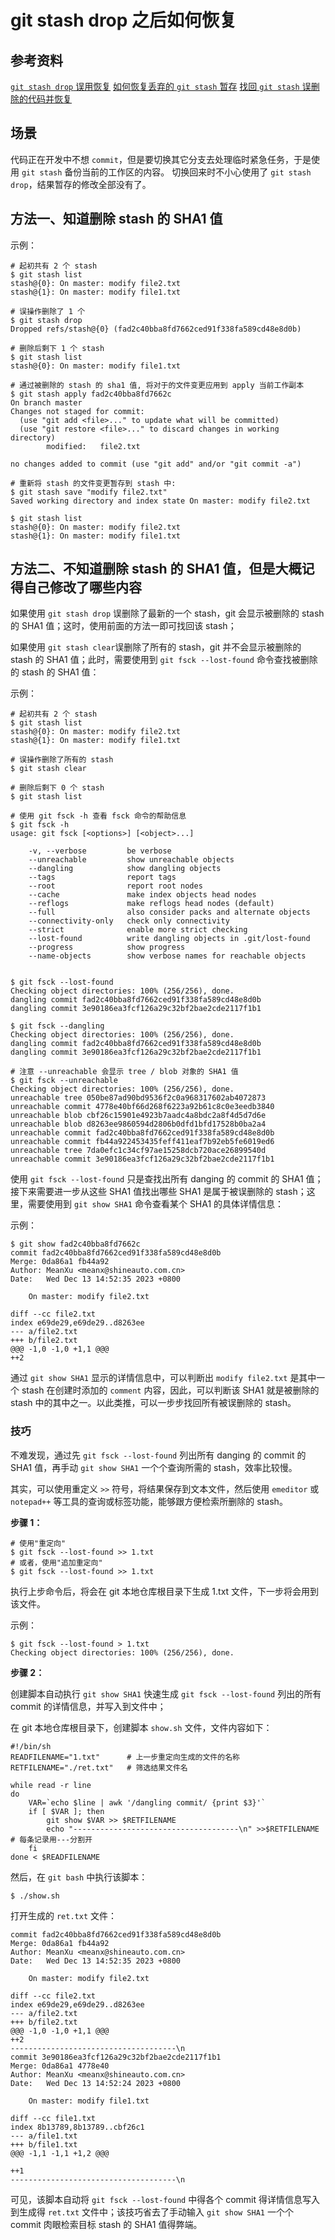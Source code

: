 # git stash drop 之后如何恢复



## 参考资料

[`git stash drop` 误用恢复](https://blog.csdn.net/u014213012/article/details/104640094)
[如何恢复丢弃的 `git stash` 暂存](https://zhuanlan.zhihu.com/p/28948567)
[找回 `git stash` 误删除的代码并恢复](https://zhuanlan.zhihu.com/p/328105834)



## 场景

代码正在开发中不想 `commit`，但是要切换其它分支去处理临时紧急任务，于是使用 `git stash` 备份当前的工作区的内容。
切换回来时不小心使用了 `git stash drop`，结果暂存的修改全部没有了。



## 方法一、知道删除 stash 的 SHA1 值

示例：

```shell
# 起初共有 2 个 stash
$ git stash list
stash@{0}: On master: modify file2.txt
stash@{1}: On master: modify file1.txt

# 误操作删除了 1 个
$ git stash drop
Dropped refs/stash@{0} (fad2c40bba8fd7662ced91f338fa589cd48e8d0b)

# 删除后剩下 1 个 stash
$ git stash list
stash@{0}: On master: modify file1.txt

# 通过被删除的 stash 的 sha1 值, 将对于的文件变更应用到 apply 当前工作副本
$ git stash apply fad2c40bba8fd7662c
On branch master
Changes not staged for commit:
  (use "git add <file>..." to update what will be committed)
  (use "git restore <file>..." to discard changes in working directory)
        modified:   file2.txt

no changes added to commit (use "git add" and/or "git commit -a")

# 重新将 stash 的文件变更暂存到 stash 中:
$ git stash save "modify file2.txt"
Saved working directory and index state On master: modify file2.txt

$ git stash list
stash@{0}: On master: modify file2.txt
stash@{1}: On master: modify file1.txt
```



## 方法二、不知道删除 stash 的 SHA1 值，但是大概记得自己修改了哪些内容

如果使用 `git stash drop` 误删除了最新的一个 stash，git 会显示被删除的 stash 的 SHA1 值；这时，使用前面的方法一即可找回该 stash；

如果使用 `git stash clear`误删除了所有的 stash，git 并不会显示被删除的 stash 的 SHA1 值；此时，需要使用到 `git fsck --lost-found` 命令查找被删除的 stash 的 SHA1 值：

示例：

```shell
# 起初共有 2 个 stash
$ git stash list
stash@{0}: On master: modify file2.txt
stash@{1}: On master: modify file1.txt

# 误操作删除了所有的 stash
$ git stash clear

# 删除后剩下 0 个 stash
$ git stash list

# 使用 git fsck -h 查看 fsck 命令的帮助信息
$ git fsck -h
usage: git fsck [<options>] [<object>...]

    -v, --verbose         be verbose
    --unreachable         show unreachable objects
    --dangling            show dangling objects
    --tags                report tags
    --root                report root nodes
    --cache               make index objects head nodes
    --reflogs             make reflogs head nodes (default)
    --full                also consider packs and alternate objects
    --connectivity-only   check only connectivity
    --strict              enable more strict checking
    --lost-found          write dangling objects in .git/lost-found
    --progress            show progress
    --name-objects        show verbose names for reachable objects


$ git fsck --lost-found
Checking object directories: 100% (256/256), done.
dangling commit fad2c40bba8fd7662ced91f338fa589cd48e8d0b
dangling commit 3e90186ea3fcf126a29c32bf2bae2cde2117f1b1

$ git fsck --dangling
Checking object directories: 100% (256/256), done.
dangling commit fad2c40bba8fd7662ced91f338fa589cd48e8d0b
dangling commit 3e90186ea3fcf126a29c32bf2bae2cde2117f1b1

# 注意 --unreachable 会显示 tree / blob 对象的 SHA1 值
$ git fsck --unreachable
Checking object directories: 100% (256/256), done.
unreachable tree 050be87ad90bd9536f2c0a968317602ab4072873
unreachable commit 4778e40bf66d268f6223a92b61c8c0e3eedb3840
unreachable blob cbf26c15901e4923b7aadc4a8bdc2a8f4d5d7d6e
unreachable blob d8263ee9860594d2806b0dfd1bfd17528b0ba2a4
unreachable commit fad2c40bba8fd7662ced91f338fa589cd48e8d0b
unreachable commit fb44a922453435feff411eaf7b92eb5fe6019ed6
unreachable tree 7da0efc1c34cf97ae15258dcb720ace26899540d
unreachable commit 3e90186ea3fcf126a29c32bf2bae2cde2117f1b1
```

使用 `git fsck --lost-found` 只是查找出所有 danging 的 commit 的 SHA1 值；接下来需要进一步从这些 SHA1 值找出哪些 SHA1 是属于被误删除的 stash；这里，需要使用到 `git show SHA1` 命令查看某个 SHA1 的具体详情信息：

示例：

```shell
$ git show fad2c40bba8fd7662c
commit fad2c40bba8fd7662ced91f338fa589cd48e8d0b
Merge: 0da86a1 fb44a92
Author: MeanXu <meanx@shineauto.com.cn>
Date:   Wed Dec 13 14:52:35 2023 +0800

    On master: modify file2.txt

diff --cc file2.txt
index e69de29,e69de29..d8263ee
--- a/file2.txt
+++ b/file2.txt
@@@ -1,0 -1,0 +1,1 @@@
++2

```

通过 `git show SHA1` 显示的详情信息中，可以判断出 `modify file2.txt` 是其中一个 stash 在创建时添加的 `comment` 内容，因此，可以判断该 SHA1 就是被删除的 stash 中的其中之一。以此类推，可以一步步找回所有被误删除的 stash。

### 技巧

不难发现，通过先 `git fsck --lost-found` 列出所有 danging 的 commit 的 SHA1 值，再手动 `git show SHA1` 一个个查询所需的 stash，效率比较慢。

其实，可以使用重定义 `>>` 符号，将结果保存到文本文件，然后使用 `emeditor` 或 `notepad++` 等工具的查询或标签功能，能够跟方便检索所删除的 stash。



**步骤 1：**

```shell
# 使用"重定向"
$ git fsck --lost-found >> 1.txt
# 或者，使用"追加重定向"
$ git fsck --lost-found >> 1.txt
```

执行上步命令后，将会在 git 本地仓库根目录下生成 1.txt 文件，下一步将会用到该文件。

示例：

```shell
$ git fsck --lost-found > 1.txt
Checking object directories: 100% (256/256), done.
```



**步骤 2：**

创建脚本自动执行 `git show SHA1` 快速生成 `git fsck --lost-found` 列出的所有 commit 的详情信息，并写入到文件中；

在 git 本地仓库根目录下，创建脚本 `show.sh` 文件，文件内容如下：
``` shell
#!/bin/sh
READFILENAME="1.txt"      # 上一步重定向生成的文件的名称
RETFILENAME="./ret.txt"   # 筛选结果文件名

while read -r line       
do    
    VAR=`echo $line | awk '/dangling commit/ {print $3}'`
    if [ $VAR ]; then
        git show $VAR >> $RETFILENAME    
        echo "-------------------------------------\n" >>$RETFILENAME # 每条记录用---分割开
    fi
done < $READFILENAME
```

然后，在 `git bash` 中执行该脚本：

``` shell
$ ./show.sh
```

打开生成的 `ret.txt` 文件：

``` 
commit fad2c40bba8fd7662ced91f338fa589cd48e8d0b
Merge: 0da86a1 fb44a92
Author: MeanXu <meanx@shineauto.com.cn>
Date:   Wed Dec 13 14:52:35 2023 +0800

    On master: modify file2.txt

diff --cc file2.txt
index e69de29,e69de29..d8263ee
--- a/file2.txt
+++ b/file2.txt
@@@ -1,0 -1,0 +1,1 @@@
++2
-------------------------------------\n
commit 3e90186ea3fcf126a29c32bf2bae2cde2117f1b1
Merge: 0da86a1 4778e40
Author: MeanXu <meanx@shineauto.com.cn>
Date:   Wed Dec 13 14:52:24 2023 +0800

    On master: modify file1.txt

diff --cc file1.txt
index 8b13789,8b13789..cbf26c1
--- a/file1.txt
+++ b/file1.txt
@@@ -1,1 -1,1 +1,2 @@@
  
++1
-------------------------------------\n
```

可见，该脚本自动将 `git fsck --lost-found` 中得各个 commit 得详情信息写入到生成得 `ret.txt` 文件中；该技巧省去了手动输入 `git show SHA1` 一个个 commit 肉眼检索目标 stash 的 SHA1 值得弊端。
